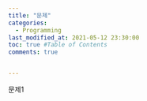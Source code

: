 ```yaml
---
title: "문제"
categories: 
  - Programming
last_modified_at: 2021-05-12 23:30:00
toc: true #Table of Contents
comments: true


---
```


문제1